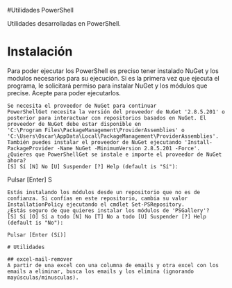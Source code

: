 #Utilidades PowerShell

Utilidades desarrolladas en PowerShell.

# Instalación
Para poder ejecutar los PowerShell es preciso tener instalado NuGet y los modulos necesarios para su ejecución. Si es la primera vez que ejecuta el programa, le solicitará permiso para instalar NuGet y los módulos que precise. Acepte para poder ejecutarlos.

```
Se necesita el proveedor de NuGet para continuar
PowerShellGet necesita la versión del proveedor de NuGet '2.8.5.201' o posterior para interactuar con repositorios basados en NuGet. El proveedor de NuGet debe estar disponible en
'C:\Program Files\PackageManagement\ProviderAssemblies' o 'C:\Users\Oscar\AppData\Local\PackageManagement\ProviderAssemblies'. También puedes instalar el proveedor de NuGet ejecutando 'Install-PackageProvider -Name NuGet -MinimumVersion 2.8.5.201 -Force'. ¿Quieres que PowerShellGet se instale e importe el proveedor de NuGet ahora?
[S] Sí [N] No [U] Suspender [?] Help (default is "Sí"):
```
Pulsar [Enter]
S
```
Estás instalando los módulos desde un repositorio que no es de confianza. Si confías en este repositorio, cambia su valor InstallationPolicy ejecutando el cmdlet Set-PSRepository.
¿Estás seguro de que quieres instalar los módulos de 'PSGallery'?
[S] Sí [O] Sí a todo [N] No [T] No a todo [U] Suspender [?] Help (default is "No"): 

Pulsar [Enter (Sí)]

# Utilidades

## excel-mail-remover
A partir de una excel con una columna de emails y otra excel con los emails a eliminar, busca los emails y los elimina (ignorando mayúsculas/minusculas).
